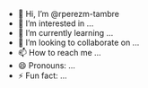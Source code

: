 - 👋 Hi, I’m @rperezm-tambre
- 👀 I’m interested in ...
- 🌱 I’m currently learning ...
- 💞️ I’m looking to collaborate on ...
- 📫 How to reach me ...
- 😄 Pronouns: ...
- ⚡ Fun fact: ...

<!---
rperezm-tambre/rperezm-tambre is a ✨ special ✨ repository because its `README.md` (this file) appears on your GitHub profile.
You can click the Preview link to take a look at your changes.
--->
